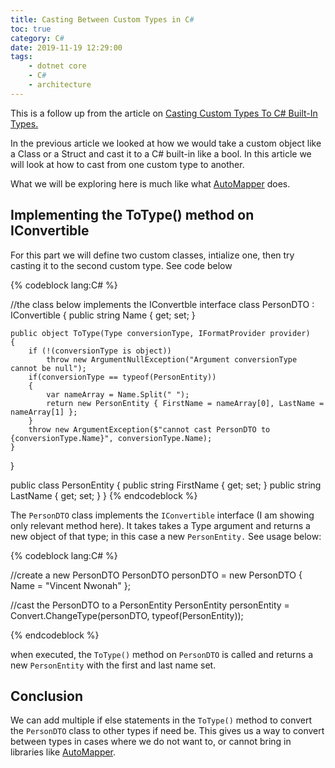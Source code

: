 ```yaml
---
title: Casting Between Custom Types in C#
toc: true
category: C#
date: 2019-11-19 12:29:00
tags:
    - dotnet core
    - C#
    - architecture
---
```


This is a follow up from the article on [Casting Custom Types To C# Built-In Types.](casting-custom-types-to-c-sharp-built-in-types.md)

In the previous article we looked at how we would take a custom object like a Class or a Struct and cast it to a C# built-in like a bool. In this article we will look at how to cast from one custom type to another.

What we will be exploring here is much like what [AutoMapper](http://automapper.org/) does.

<!--More-->

## Implementing the ToType() method on IConvertible

For this part we will define two custom classes, intialize one, then try casting it to the second custom type. See code below

{% codeblock lang:C# %}

//the class below implements the IConvertble interface
class PersonDTO : IConvertible
{
    public string Name { get; set; }

    public object ToType(Type conversionType, IFormatProvider provider)
    {
        if (!(conversionType is object))
            throw new ArgumentNullException("Argument conversionType cannot be null");
        if(conversionType == typeof(PersonEntity))
        {
            var nameArray = Name.Split(" ");
            return new PersonEntity { FirstName = nameArray[0], LastName = nameArray[1] };
        }
        throw new ArgumentException($"cannot cast PersonDTO to {conversionType.Name}", conversionType.Name);
    }
}

public class PersonEntity
{
    public string FirstName { get; set; }
    public string LastName { get; set; }
}
{% endcodeblock %}

The `PersonDTO` class implements the `IConvertible` interface (I am showing only relevant method here). It takes takes a Type argument and returns a new object of that type; in this case a new `PersonEntity.` See usage below:

{% codeblock lang:C# %}

//create a new PersonDTO
PersonDTO personDTO = new PersonDTO { Name = "Vincent Nwonah" };

//cast the PersonDTO to a PersonEntity
PersonEntity personEntity = Convert.ChangeType(personDTO, typeof(PersonEntity));

{% endcodeblock %}

when executed, the `ToType()` method on `PersonDTO` is called and returns a new `PersonEntity` with the first and last name set.

## Conclusion

We can add multiple if else statements in the `ToType()` method to convert the `PersonDTO` class to other types if need be. This gives us a way to convert between types in cases where we do not want to, or cannot bring in libraries like  [AutoMapper](http://automapper.org/).
